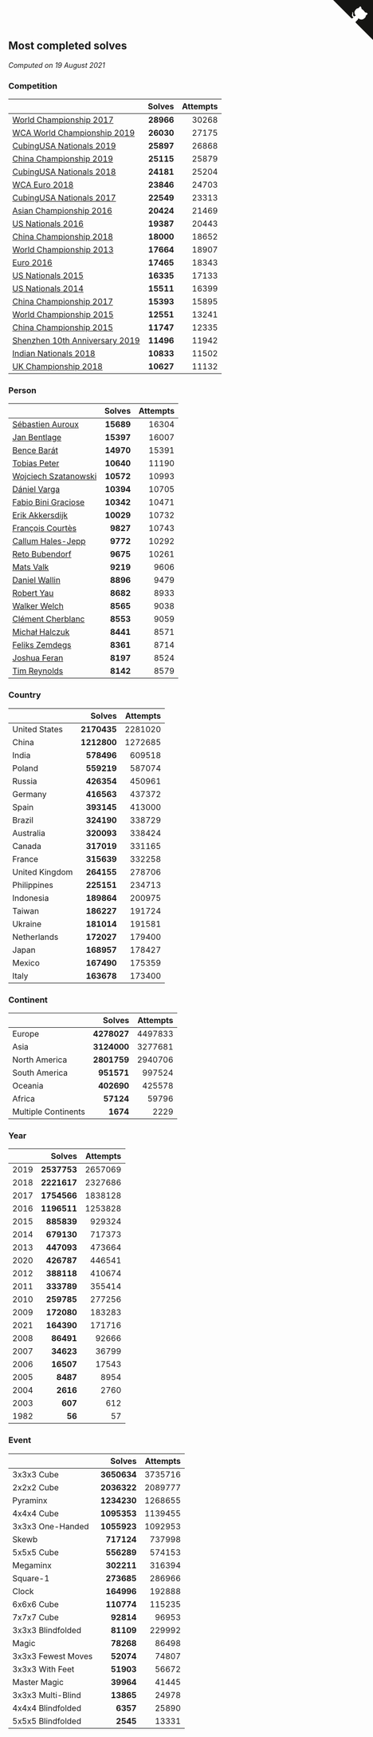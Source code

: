 ## Most completed solves

*Computed on 19 August 2021*


### Competition

|  | Solves | Attempts |
| :--- | ---: | ---: |
| [World Championship 2017](https://www.worldcubeassociation.org/competitions/WC2017) | **28966** | 30268 |
| [WCA World Championship 2019](https://www.worldcubeassociation.org/competitions/WC2019) | **26030** | 27175 |
| [CubingUSA Nationals 2019](https://www.worldcubeassociation.org/competitions/CubingUSANationals2019) | **25897** | 26868 |
| [China Championship 2019](https://www.worldcubeassociation.org/competitions/ChinaChampionship2019) | **25115** | 25879 |
| [CubingUSA Nationals 2018](https://www.worldcubeassociation.org/competitions/CubingUSANationals2018) | **24181** | 25204 |
| [WCA Euro 2018](https://www.worldcubeassociation.org/competitions/Euro2018) | **23846** | 24703 |
| [CubingUSA Nationals 2017](https://www.worldcubeassociation.org/competitions/CubingUSANationals2017) | **22549** | 23313 |
| [Asian Championship 2016](https://www.worldcubeassociation.org/competitions/AsianChampionship2016) | **20424** | 21469 |
| [US Nationals 2016](https://www.worldcubeassociation.org/competitions/USNationals2016) | **19387** | 20443 |
| [China Championship 2018](https://www.worldcubeassociation.org/competitions/ChinaChampionship2018) | **18000** | 18652 |
| [World Championship 2013](https://www.worldcubeassociation.org/competitions/WC2013) | **17664** | 18907 |
| [Euro 2016](https://www.worldcubeassociation.org/competitions/Euro2016) | **17465** | 18343 |
| [US Nationals 2015](https://www.worldcubeassociation.org/competitions/USNationals2015) | **16335** | 17133 |
| [US Nationals 2014](https://www.worldcubeassociation.org/competitions/USNationals2014) | **15511** | 16399 |
| [China Championship 2017](https://www.worldcubeassociation.org/competitions/ChinaChampionship2017) | **15393** | 15895 |
| [World Championship 2015](https://www.worldcubeassociation.org/competitions/WC2015) | **12551** | 13241 |
| [China Championship 2015](https://www.worldcubeassociation.org/competitions/ChinaChampionship2015) | **11747** | 12335 |
| [Shenzhen 10th Anniversary 2019](https://www.worldcubeassociation.org/competitions/Shenzhen10thAnniversary2019) | **11496** | 11942 |
| [Indian Nationals 2018](https://www.worldcubeassociation.org/competitions/IndianNationals2018) | **10833** | 11502 |
| [UK Championship 2018](https://www.worldcubeassociation.org/competitions/UKC2018) | **10627** | 11132 |

### Person

|  | Solves | Attempts |
| :--- | ---: | ---: |
| [Sébastien Auroux](https://www.worldcubeassociation.org/persons/2008AURO01) | **15689** | 16304 |
| [Jan Bentlage](https://www.worldcubeassociation.org/persons/2010BENT01) | **15397** | 16007 |
| [Bence Barát](https://www.worldcubeassociation.org/persons/2008BARA01) | **14970** | 15391 |
| [Tobias Peter](https://www.worldcubeassociation.org/persons/2014PETE03) | **10640** | 11190 |
| [Wojciech Szatanowski](https://www.worldcubeassociation.org/persons/2011SZAT01) | **10572** | 10993 |
| [Dániel Varga](https://www.worldcubeassociation.org/persons/2008VARG01) | **10394** | 10705 |
| [Fabio Bini Graciose](https://www.worldcubeassociation.org/persons/2010GRAC02) | **10342** | 10471 |
| [Erik Akkersdijk](https://www.worldcubeassociation.org/persons/2005AKKE01) | **10029** | 10732 |
| [François Courtès](https://www.worldcubeassociation.org/persons/2008COUR01) | **9827** | 10743 |
| [Callum Hales-Jepp](https://www.worldcubeassociation.org/persons/2012HALE01) | **9772** | 10292 |
| [Reto Bubendorf](https://www.worldcubeassociation.org/persons/2012BUBE01) | **9675** | 10261 |
| [Mats Valk](https://www.worldcubeassociation.org/persons/2007VALK01) | **9219** | 9606 |
| [Daniel Wallin](https://www.worldcubeassociation.org/persons/2013WALL03) | **8896** | 9479 |
| [Robert Yau](https://www.worldcubeassociation.org/persons/2009YAUR01) | **8682** | 8933 |
| [Walker Welch](https://www.worldcubeassociation.org/persons/2011WELC01) | **8565** | 9038 |
| [Clément Cherblanc](https://www.worldcubeassociation.org/persons/2014CHER05) | **8553** | 9059 |
| [Michał Halczuk](https://www.worldcubeassociation.org/persons/2006HALC01) | **8441** | 8571 |
| [Feliks Zemdegs](https://www.worldcubeassociation.org/persons/2009ZEMD01) | **8361** | 8714 |
| [Joshua Feran](https://www.worldcubeassociation.org/persons/2011FERA01) | **8197** | 8524 |
| [Tim Reynolds](https://www.worldcubeassociation.org/persons/2005REYN01) | **8142** | 8579 |

### Country

|  | Solves | Attempts |
| :--- | ---: | ---: |
| United States | **2170435** | 2281020 |
| China | **1212800** | 1272685 |
| India | **578496** | 609518 |
| Poland | **559219** | 587074 |
| Russia | **426354** | 450961 |
| Germany | **416563** | 437372 |
| Spain | **393145** | 413000 |
| Brazil | **324190** | 338729 |
| Australia | **320093** | 338424 |
| Canada | **317019** | 331165 |
| France | **315639** | 332258 |
| United Kingdom | **264155** | 278706 |
| Philippines | **225151** | 234713 |
| Indonesia | **189864** | 200975 |
| Taiwan | **186227** | 191724 |
| Ukraine | **181014** | 191581 |
| Netherlands | **172027** | 179400 |
| Japan | **168957** | 178427 |
| Mexico | **167490** | 175359 |
| Italy | **163678** | 173400 |

### Continent

|  | Solves | Attempts |
| :--- | ---: | ---: |
| Europe | **4278027** | 4497833 |
| Asia | **3124000** | 3277681 |
| North America | **2801759** | 2940706 |
| South America | **951571** | 997524 |
| Oceania | **402690** | 425578 |
| Africa | **57124** | 59796 |
| Multiple Continents | **1674** | 2229 |

### Year

|  | Solves | Attempts |
| :--- | ---: | ---: |
| 2019 | **2537753** | 2657069 |
| 2018 | **2221617** | 2327686 |
| 2017 | **1754566** | 1838128 |
| 2016 | **1196511** | 1253828 |
| 2015 | **885839** | 929324 |
| 2014 | **679130** | 717373 |
| 2013 | **447093** | 473664 |
| 2020 | **426787** | 446541 |
| 2012 | **388118** | 410674 |
| 2011 | **333789** | 355414 |
| 2010 | **259785** | 277256 |
| 2009 | **172080** | 183283 |
| 2021 | **164390** | 171716 |
| 2008 | **86491** | 92666 |
| 2007 | **34623** | 36799 |
| 2006 | **16507** | 17543 |
| 2005 | **8487** | 8954 |
| 2004 | **2616** | 2760 |
| 2003 | **607** | 612 |
| 1982 | **56** | 57 |

### Event

|  | Solves | Attempts |
| :--- | ---: | ---: |
| 3x3x3 Cube | **3650634** | 3735716 |
| 2x2x2 Cube | **2036322** | 2089777 |
| Pyraminx | **1234230** | 1268655 |
| 4x4x4 Cube | **1095353** | 1139455 |
| 3x3x3 One-Handed | **1055923** | 1092953 |
| Skewb | **717124** | 737998 |
| 5x5x5 Cube | **556289** | 574153 |
| Megaminx | **302211** | 316394 |
| Square-1 | **273685** | 286966 |
| Clock | **164996** | 192888 |
| 6x6x6 Cube | **110774** | 115235 |
| 7x7x7 Cube | **92814** | 96953 |
| 3x3x3 Blindfolded | **81109** | 229992 |
| Magic | **78268** | 86498 |
| 3x3x3 Fewest Moves | **52074** | 74807 |
| 3x3x3 With Feet | **51903** | 56672 |
| Master Magic | **39964** | 41445 |
| 3x3x3 Multi-Blind | **13865** | 24978 |
| 4x4x4 Blindfolded | **6357** | 25890 |
| 5x5x5 Blindfolded | **2545** | 13331 |


<a href="https://github.com/jonatanklosko/wca_statistics" class="github-corner" aria-label="View source on Github"><svg width="80" height="80" viewBox="0 0 250 250" style="fill:#151513; color:#fff; position: absolute; top: 0; border: 0; right: 0;" aria-hidden="true"><path d="M0,0 L115,115 L130,115 L142,142 L250,250 L250,0 Z"></path><path d="M128.3,109.0 C113.8,99.7 119.0,89.6 119.0,89.6 C122.0,82.7 120.5,78.6 120.5,78.6 C119.2,72.0 123.4,76.3 123.4,76.3 C127.3,80.9 125.5,87.3 125.5,87.3 C122.9,97.6 130.6,101.9 134.4,103.2" fill="currentColor" style="transform-origin: 130px 106px;" class="octo-arm"></path><path d="M115.0,115.0 C114.9,115.1 118.7,116.5 119.8,115.4 L133.7,101.6 C136.9,99.2 139.9,98.4 142.2,98.6 C133.8,88.0 127.5,74.4 143.8,58.0 C148.5,53.4 154.0,51.2 159.7,51.0 C160.3,49.4 163.2,43.6 171.4,40.1 C171.4,40.1 176.1,42.5 178.8,56.2 C183.1,58.6 187.2,61.8 190.9,65.4 C194.5,69.0 197.7,73.2 200.1,77.6 C213.8,80.2 216.3,84.9 216.3,84.9 C212.7,93.1 206.9,96.0 205.4,96.6 C205.1,102.4 203.0,107.8 198.3,112.5 C181.9,128.9 168.3,122.5 157.7,114.1 C157.9,116.9 156.7,120.9 152.7,124.9 L141.0,136.5 C139.8,137.7 141.6,141.9 141.8,141.8 Z" fill="currentColor" class="octo-body"></path></svg></a><style>.github-corner:hover .octo-arm{animation:octocat-wave 560ms ease-in-out}@keyframes octocat-wave{0%,100%{transform:rotate(0)}20%,60%{transform:rotate(-25deg)}40%,80%{transform:rotate(10deg)}}@media (max-width:500px){.github-corner:hover .octo-arm{animation:none}.github-corner .octo-arm{animation:octocat-wave 560ms ease-in-out}}</style>
